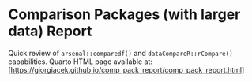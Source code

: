 # Comparison Packages (with larger data) Report
Quick review of `arsenal::comparedf()` and `dataCompareR::rCompare()` capabilities.
Quarto HTML page available at: [https://giorgiacek.github.io/comp_pack_report/comp_pack_report.html]
